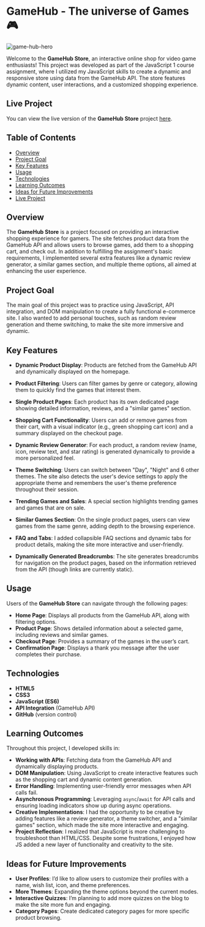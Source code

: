 # GameHub - The universe of Games 🎮

![game-hub-hero](https://github.com/user-attachments/assets/71120b69-fd5a-4c64-9923-01d481acaa2b)

Welcome to the **GameHub Store**, an interactive online shop for video game enthusiasts! This project was developed as part of the JavaScript 1 course assignment, where I utilized my JavaScript skills to create a dynamic and responsive store using data from the GameHub API. The store features dynamic content, user interactions, and a customized shopping experience.

## Live Project

You can view the live version of the **GameHub Store** project [here](https://game-hub-with-themes.netlify.app/index.html).

## Table of Contents

- [Overview](#overview)
- [Project Goal](#project-goal)
- [Key Features](#key-features)
- [Usage](#usage)
- [Technologies](#technologies)
- [Learning Outcomes](#learning-outcomes)
- [Ideas for Future Improvements](#ideas-for-future-improvements)
- [Live Project](#live-project)


## Overview

The **GameHub Store** is a project focused on providing an interactive shopping experience for gamers. The site fetches product data from the GameHub API and allows users to browse games, add them to a shopping cart, and check out. In addition to fulfilling the assignment's basic requirements, I implemented several extra features like a dynamic review generator, a similar games section, and multiple theme options, all aimed at enhancing the user experience.

## Project Goal

The main goal of this project was to practice using JavaScript, API integration, and DOM manipulation to create a fully functional e-commerce site. I also wanted to add personal touches, such as random review generation and theme switching, to make the site more immersive and dynamic.

## Key Features

- **Dynamic Product Display**: Products are fetched from the GameHub API and dynamically displayed on the homepage.
  
- **Product Filtering**: Users can filter games by genre or category, allowing them to quickly find the games that interest them.

- **Single Product Pages**: Each product has its own dedicated page showing detailed information, reviews, and a "similar games" section.

- **Shopping Cart Functionality**: Users can add or remove games from their cart, with a visual indicator (e.g., green shopping cart icon) and a summary displayed on the checkout page.

- **Dynamic Review Generator**: For each product, a random review (name, icon, review text, and star rating) is generated dynamically to provide a more personalized feel.

- **Theme Switching**: Users can switch between "Day", "Night" and 6 other themes. The site also detects the user's device settings to apply the appropriate theme and remembers the user's theme preference throughout their session.

- **Trending Games and Sales**: A special section highlights trending games and games that are on sale.

- **Similar Games Section**: On the single product pages, users can view games from the same genre, adding depth to the browsing experience.

- **FAQ and Tabs**: I added collapsible FAQ sections and dynamic tabs for product details, making the site more interactive and user-friendly.

- **Dynamically Generated Breadcrumbs**: The site generates breadcrumbs for navigation on the product pages, based on the information retrieved from the API (though links are currently static).

## Usage

Users of the **GameHub Store** can navigate through the following pages:

- **Home Page**: Displays all products from the GameHub API, along with filtering options.
- **Product Page**: Shows detailed information about a selected game, including reviews and similar games.
- **Checkout Page**: Provides a summary of the games in the user’s cart.
- **Confirmation Page**: Displays a thank you message after the user completes their purchase.

## Technologies

- **HTML5**
- **CSS3**
- **JavaScript (ES6)**
- **API Integration** (GameHub API)
- **GitHub** (version control)

## Learning Outcomes

Throughout this project, I developed skills in:

- **Working with APIs**: Fetching data from the GameHub API and dynamically displaying products.
- **DOM Manipulation**: Using JavaScript to create interactive features such as the shopping cart and dynamic content generation.
- **Error Handling**: Implementing user-friendly error messages when API calls fail.
- **Asynchronous Programming**: Leveraging `async`/`await` for API calls and ensuring loading indicators show up during async operations.
- **Creative Implementations**: I had the opportunity to be creative by adding features like a review generator, a theme switcher, and a "similar games" section, which made the site more interactive and engaging.
- **Project Reflection**: I realized that JavaScript is more challenging to troubleshoot than HTML/CSS. Despite some frustrations, I enjoyed how JS added a new layer of functionality and creativity to the site.

## Ideas for Future Improvements

- **User Profiles**: I’d like to allow users to customize their profiles with a name, wish list, icon, and theme preferences.
- **More Themes**: Expanding the theme options beyond the current modes.
- **Interactive Quizzes**: I’m planning to add more quizzes on the blog to make the site more fun and engaging.
- **Category Pages**: Create dedicated category pages for more specific product browsing.
